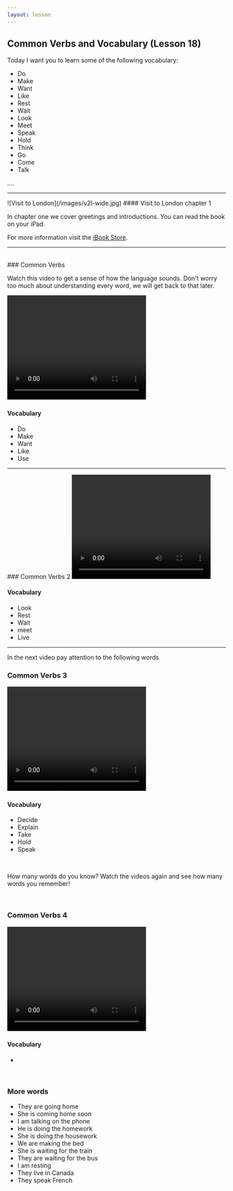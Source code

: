 ```yaml
---
layout: lesson
---
```

## Common Verbs and Vocabulary (Lesson 18)


Today I want you to learn some of the following vocabulary:

* Do 
* Make
* Want
* Like
* Rest
* Wait
* Look
* Meet
* Speak
* Hold 
* Think
* Go
* Come
* Talk


….

<hr>
![Visit to London](/images/v2l-wide.jpg)
#### Visit to London chapter 1

In chapter one we cover greetings and introductions. 
You can read the book on your iPad.

For more information visit the [iBook Store](https://itunes.apple.com/us/book/portuguese-for-travelers/id568515833).

<hr>

<br class="column">
### Common Verbs 

Watch this video to get a sense of how the language sounds. Don't worry too much about understanding every word, we will get back to that later.


<video width="320" height="240" preload="none">
    <source type="video/youtube" src="http://www.youtube.com/watch?v=CvnxwnTtb6o" />
</video>

#### Vocabulary

* Do 
* Make
* Want 
* Like
* Use 



<hr>
### Common Verbs 2

<video width="320" height="240" preload="none">
    <source type="video/youtube" src="http://www.youtube.com/watch?v=uoye3YYUOKI" />
</video>

#### Vocabulary

* Look
* Rest
* Wait
* meet
* Live

<hr>

In the next video pay attention to the following words

### Common Verbs 3

<video width="320" height="240" preload="none">
    <source type="video/youtube" src="http://www.youtube.com/watch?v=16Tv9oaf-L4" />
</video>

#### Vocabulary

* Decide
* Explain
* Take
* Hold
* Speak


<br class="column">

How many words do you know? Watch the videos again and see how many words you remember! 

<br class="column">

### Common Verbs 4

<video width="320" height="240" preload="none">
    <source type="video/youtube" src="http://www.youtube.com/watch?v=s-tXU3O06oY" />
</video>

#### Vocabulary

* 

<br class="column">

### More words


* They are going home 
* She is coming home soon
* I am talking on the phone
* He is doing the homework
* She is doing the housework
* We are making the bed
* She is waiting for the train
* They are waiting for the bus
* I am resting 
* They live in Canada 
* They speak French






